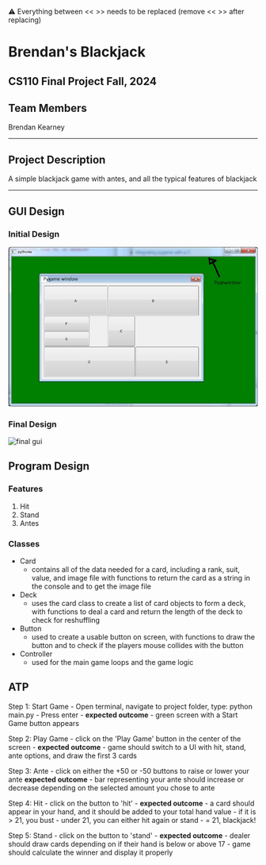 
:warning: Everything between << >> needs to be replaced (remove << >> after replacing)

# Brendan's Blackjack
## CS110 Final Project  Fall, 2024

## Team Members

Brendan Kearney

***

## Project Description

A simple blackjack game with antes, and all the typical features of blackjack

***    

## GUI Design

### Initial Design

![initial gui](assets/gui.jpg)

### Final Design

![final gui](assets/finalgui.jpg)

## Program Design

### Features

1. Hit
2. Stand
3. Antes

### Classes

- Card
    - contains all of the data needed for a card, including a rank, suit, value, and image file with functions to return the card as a string in the console and to get the image file
- Deck
    - uses the card class to create a list of card objects to form a deck, with functions to deal a card and return the length of the deck to check for reshuffling
- Button
    - used to create a usable button on screen, with functions to draw the button and to check if the players mouse collides with the button
- Controller
    - used for the main game loops and the game logic


## ATP

Step 1: Start Game
    - Open terminal, navigate to project folder, type: python main.py
    - Press enter
    - **expected outcome**
    - green screen with a Start Game button appears

Step 2: Play Game
    - click on the 'Play Game' button in the center of the screen
    - **expected outcome**
    - game should switch to a UI with hit, stand, ante options, and draw the first 3 cards

Step 3: Ante
    - click on either the +50 or -50 buttons to     raise or lower your ante
    **expected outcome**
    - bar representing your ante should increase or decrease depending on the selected amount you chose to ante

Step 4: Hit
    - click on the button to 'hit'
    - **expected outcome**
    - a card should appear in your hand, and it should be added to your total hand value
    - if it is > 21, you bust
    - under 21, you can either hit again or stand
    - = 21, blackjack!

Step 5: Stand
    - click on the button to 'stand'
    - **expected outcome**
    - dealer should draw cards depending on if their hand is below or above 17
    - game should calculate the winner and display it properly
